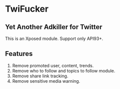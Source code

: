 # TwiFucker

## Yet Another Adkiller for Twitter

This is an Xposed module. Support only API93+.

## Features

1. Remove promoted user, content, trends.
2. Remove who to follow and topics to follow module.
3. Remove share link tracking.
4. Remove sensitive media warning.
